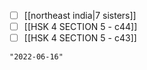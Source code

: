 - [ ] [[northeast india|7 sisters]]
- [ ] [[HSK 4 SECTION 5 - c44]]
- [ ] [[HSK 4 SECTION 5 - c43]]

```query 2021-12-08 18:04
"2022-06-16"
```